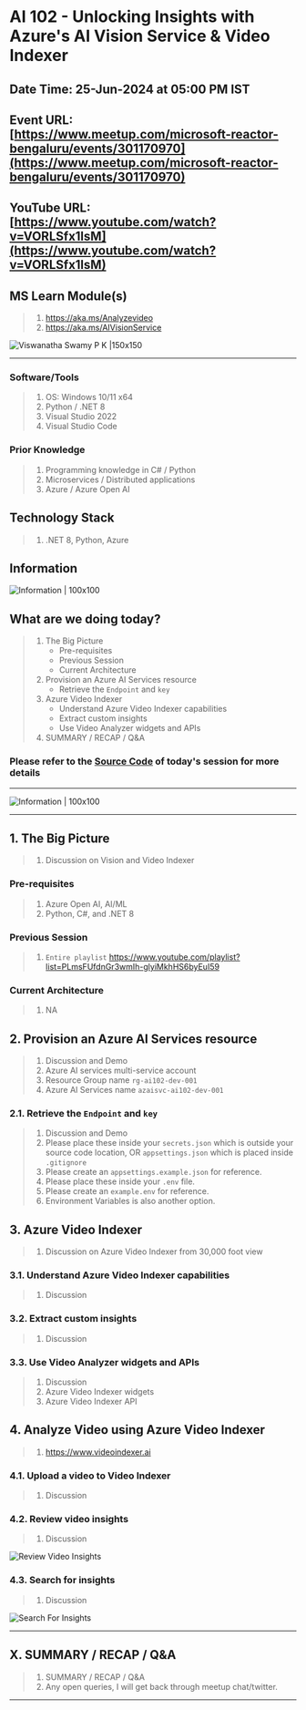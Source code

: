 # AI 102 - Unlocking Insights with Azure's AI Vision Service & Video Indexer

## Date Time: 25-Jun-2024 at 05:00 PM IST

## Event URL: [https://www.meetup.com/microsoft-reactor-bengaluru/events/301170970](https://www.meetup.com/microsoft-reactor-bengaluru/events/301170970)

## YouTube URL: [https://www.youtube.com/watch?v=VORLSfx1lsM](https://www.youtube.com/watch?v=VORLSfx1lsM)

## MS Learn Module(s)

> 1. <https://aka.ms/Analyzevideo>
> 1. <https://aka.ms/AIVisionService>

![Viswanatha Swamy P K |150x150](./Documentation/Images/ViswanathaSwamyPK.PNG)

---

### Software/Tools

> 1. OS: Windows 10/11 x64
> 1. Python / .NET 8
> 1. Visual Studio 2022
> 1. Visual Studio Code

### Prior Knowledge

> 1. Programming knowledge in C# / Python
> 1. Microservices / Distributed applications
> 1. Azure / Azure Open AI

## Technology Stack

> 1. .NET 8, Python, Azure

## Information

![Information | 100x100](../Documentation/Images/Information.PNG)

## What are we doing today?

> 1. The Big Picture
>    - Pre-requisites
>    - Previous Session
>    - Current Architecture
> 1. Provision an Azure AI Services resource
>    - Retrieve the `Endpoint` and `key`
> 1. Azure Video Indexer
>    - Understand Azure Video Indexer capabilities
>    - Extract custom insights
>    - Use Video Analyzer widgets and APIs
> 1. SUMMARY / RECAP / Q&A

### Please refer to the [**Source Code**](https://github.com/vishipayyallore/aiml-2024/tree/main/ai102demos) of today's session for more details

---

![Information | 100x100](../Documentation/Images/SeatBelt.PNG)

---

## 1. The Big Picture

> 1. Discussion on Vision and Video Indexer

### Pre-requisites

> 1. Azure Open AI, AI/ML
> 1. Python, C#, and .NET 8

### Previous Session

> 1. `Entire playlist` <https://www.youtube.com/playlist?list=PLmsFUfdnGr3wmIh-glyiMkhHS6byEuI59>

### Current Architecture

> 1. NA

## 2. Provision an Azure AI Services resource

> 1. Discussion and Demo
> 1. Azure AI services multi-service account
> 1. Resource Group name `rg-ai102-dev-001`
> 1. Azure AI Services name `azaisvc-ai102-dev-001`

### 2.1. Retrieve the `Endpoint` and `key`

> 1. Discussion and Demo
> 1. Please place these inside your `secrets.json` which is outside your source code location, OR `appsettings.json` which is placed inside `.gitignore`
> 1. Please create an `appsettings.example.json` for reference.
> 1. Please place these inside your `.env` file.
> 1. Please create an `example.env` for reference.
> 1. Environment Variables is also another option.

## 3. Azure Video Indexer

> 1. Discussion on Azure Video Indexer from 30,000 foot view

### 3.1. Understand Azure Video Indexer capabilities

> 1. Discussion

### 3.2. Extract custom insights

> 1. Discussion

### 3.3. Use Video Analyzer widgets and APIs

> 1. Discussion
> 1. Azure Video Indexer widgets
> 1. Azure Video Indexer API

## 4. Analyze Video using Azure Video Indexer

> 1. <https://www.videoindexer.ai>

### 4.1. Upload a video to Video Indexer

> 1. Discussion

### 4.2. Review video insights

> 1. Discussion

![Review Video Insights](Documentation/Images/ReviewVideoInsights.PNG)

### 4.3. Search for insights

> 1. Discussion

![Search For Insights](Documentation/Images/SearchForInsights.PNG)

---

## X. SUMMARY / RECAP / Q&A

> 1. SUMMARY / RECAP / Q&A
> 2. Any open queries, I will get back through meetup chat/twitter.

---

